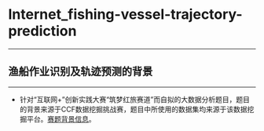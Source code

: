 # Internet_fishing-vessel-trajectory-prediction
---
## 渔船作业识别及轨迹预测的背景
---
*    针对“互联网+”创新实践大赛“筑梦红旅赛道”而自拟的大数据分析题目，题目的背景来源于CCF数据挖掘挑战赛，题目中所使用的数据集均来源于该数据挖掘平台。[赛题背景信息](https://www.datafountain.cn/competitions/546)。

